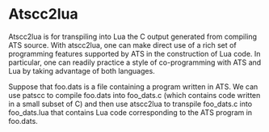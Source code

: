# Atscc2lua #

Atscc2lua is for transpiling into Lua the C output generated from
compiling ATS source. With atscc2lua, one can make direct use of a
rich set of programming features supported by ATS in the construction
of Lua code. In particular, one can readily practice a style of
co-programming with ATS and Lua by taking advantage of both languages.

Suppose that foo.dats is a file containing a program written in
ATS. We can use patscc to compile foo.dats into foo_dats.c (which
contains code written in a small subset of C) and then use atscc2lua
to transpile foo_dats.c into foo_dats.lua that contains Lua code
corresponding to the ATS program in foo.dats.
